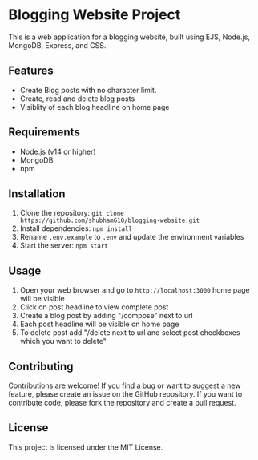 <h1>Blogging Website Project</h1><p>This is a web application for a blogging website, built using EJS, Node.js, MongoDB, Express, and CSS.</p><h2>Features</h2><ul><li>Create Blog posts with no character limit.</li><li>Create, read and delete blog posts</li><li>Visiblity of each blog headline on home page</li></ul><h2>Requirements</h2><ul><li>Node.js (v14 or higher)</li><li>MongoDB</li><li>npm</li></ul><h2>Installation</h2><ol><li>Clone the repository: <code>git clone https://github.com/shubham610/blogging-website.git</code></li><li>Install dependencies: <code>npm install</code></li><li>Rename <code>.env.example</code> to <code>.env</code> and update the environment variables</li><li>Start the server: <code>npm start</code></li></ol><h2>Usage</h2><ol><li>Open your web browser and go to <code>http://localhost:3000</code> home page will be visible<li>Click on post headline to view complete post</li></li><li>Create a blog post by adding "/compose" next to url</li><li>Each post headline will be visible on home page</li><li>To delete post add "/delete next to url and select post checkboxes which you want to delete"</li></ol><h2>Contributing</h2><p>Contributions are welcome! If you find a bug or want to suggest a new feature, please create an issue on the GitHub repository. If you want to contribute code, please fork the repository and create a pull request.</p><h2>License</h2><p>This project is licensed under the MIT License.</p>

